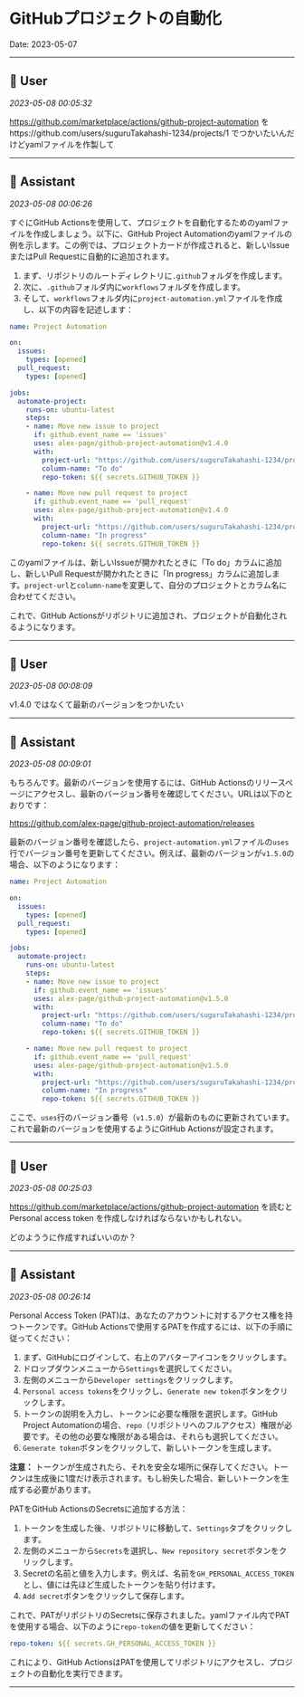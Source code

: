 # GitHubプロジェクトの自動化

Date: 2023-05-07

---

## 👤 User
*2023-05-08 00:05:32*

https://github.com/marketplace/actions/github-project-automation をhttps://github.com/users/suguruTakahashi-1234/projects/1 でつかいたいんだけどyamlファイルを作製して

---

## 🤖 Assistant
*2023-05-08 00:06:26*

すぐにGitHub Actionsを使用して、プロジェクトを自動化するためのyamlファイルを作成しましょう。以下に、GitHub Project Automationのyamlファイルの例を示します。この例では、プロジェクトカードが作成されると、新しいIssueまたはPull Requestに自動的に追加されます。

1. まず、リポジトリのルートディレクトリに`.github`フォルダを作成します。
2. 次に、`.github`フォルダ内に`workflows`フォルダを作成します。
3. そして、`workflows`フォルダ内に`project-automation.yml`ファイルを作成し、以下の内容を記述します：

```yaml
name: Project Automation

on:
  issues:
    types: [opened]
  pull_request:
    types: [opened]

jobs:
  automate-project:
    runs-on: ubuntu-latest
    steps:
    - name: Move new issue to project
      if: github.event_name == 'issues'
      uses: alex-page/github-project-automation@v1.4.0
      with:
        project-url: "https://github.com/users/suguruTakahashi-1234/projects/1"
        column-name: "To do"
        repo-token: ${{ secrets.GITHUB_TOKEN }}

    - name: Move new pull request to project
      if: github.event_name == 'pull_request'
      uses: alex-page/github-project-automation@v1.4.0
      with:
        project-url: "https://github.com/users/suguruTakahashi-1234/projects/1"
        column-name: "In progress"
        repo-token: ${{ secrets.GITHUB_TOKEN }}
```

このyamlファイルは、新しいIssueが開かれたときに「To do」カラムに追加し、新しいPull Requestが開かれたときに「In progress」カラムに追加します。`project-url`と`column-name`を変更して、自分のプロジェクトとカラム名に合わせてください。

これで、GitHub Actionsがリポジトリに追加され、プロジェクトが自動化されるようになります。

---

## 👤 User
*2023-05-08 00:08:09*

v1.4.0 ではなくて最新のバージョンをつかいたい

---

## 🤖 Assistant
*2023-05-08 00:09:01*

もちろんです。最新のバージョンを使用するには、GitHub Actionsのリリースページにアクセスし、最新のバージョン番号を確認してください。URLは以下のとおりです：

https://github.com/alex-page/github-project-automation/releases

最新のバージョン番号を確認したら、`project-automation.yml`ファイルの`uses`行でバージョン番号を更新してください。例えば、最新のバージョンが`v1.5.0`の場合、以下のようになります：

```yaml
name: Project Automation

on:
  issues:
    types: [opened]
  pull_request:
    types: [opened]

jobs:
  automate-project:
    runs-on: ubuntu-latest
    steps:
    - name: Move new issue to project
      if: github.event_name == 'issues'
      uses: alex-page/github-project-automation@v1.5.0
      with:
        project-url: "https://github.com/users/suguruTakahashi-1234/projects/1"
        column-name: "To do"
        repo-token: ${{ secrets.GITHUB_TOKEN }}

    - name: Move new pull request to project
      if: github.event_name == 'pull_request'
      uses: alex-page/github-project-automation@v1.5.0
      with:
        project-url: "https://github.com/users/suguruTakahashi-1234/projects/1"
        column-name: "In progress"
        repo-token: ${{ secrets.GITHUB_TOKEN }}
```

ここで、`uses`行のバージョン番号（`v1.5.0`）が最新のものに更新されています。これで最新のバージョンを使用するようにGitHub Actionsが設定されます。

---

## 👤 User
*2023-05-08 00:25:03*

https://github.com/marketplace/actions/github-project-automation を読むとPersonal access token を作成しなければならないかもしれない。

どのよううに作成すればいいのか？

---

## 🤖 Assistant
*2023-05-08 00:26:14*

Personal Access Token (PAT)は、あなたのアカウントに対するアクセス権を持つトークンです。GitHub Actionsで使用するPATを作成するには、以下の手順に従ってください：

1. まず、GitHubにログインして、右上のアバターアイコンをクリックします。
2. ドロップダウンメニューから`Settings`を選択してください。
3. 左側のメニューから`Developer settings`をクリックします。
4. `Personal access tokens`をクリックし、`Generate new token`ボタンをクリックします。
5. トークンの説明を入力し、トークンに必要な権限を選択します。GitHub Project Automationの場合、`repo`（リポジトリへのフルアクセス）権限が必要です。その他の必要な権限がある場合は、それらも選択してください。
6. `Generate token`ボタンをクリックして、新しいトークンを生成します。

**注意：** トークンが生成されたら、それを安全な場所に保存してください。トークンは生成後に1度だけ表示されます。もし紛失した場合、新しいトークンを生成する必要があります。

PATをGitHub ActionsのSecretsに追加する方法：

1. トークンを生成した後、リポジトリに移動して、`Settings`タブをクリックします。
2. 左側のメニューから`Secrets`を選択し、`New repository secret`ボタンをクリックします。
3. Secretの名前と値を入力します。例えば、名前を`GH_PERSONAL_ACCESS_TOKEN`とし、値には先ほど生成したトークンを貼り付けます。
4. `Add secret`ボタンをクリックして保存します。

これで、PATがリポジトリのSecretsに保存されました。yamlファイル内でPATを使用する場合、以下のように`repo-token`の値を更新してください：

```yaml
repo-token: ${{ secrets.GH_PERSONAL_ACCESS_TOKEN }}
```

これにより、GitHub ActionsはPATを使用してリポジトリにアクセスし、プロジェクトの自動化を実行できます。

---
